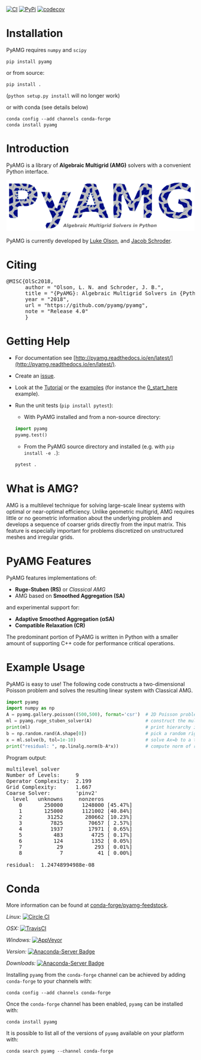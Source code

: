 [![CI](https://github.com/pyamg/pyamg/workflows/CI/badge.svg)](https://github.com/pyamg/pyamg/actions?query=workflow%3ACI+branch%3Amain)
[![PyPi](https://img.shields.io/pypi/pyversions/pyamg.svg?style=flat-square)](https://pypi.python.org/pypi/pyamg/)
[![codecov](https://codecov.io/gh/pyamg/pyamg/branch/main/graph/badge.svg?token=JpRo1gdALC)](https://codecov.io/gh/pyamg/pyamg)

# Installation
PyAMG requires `numpy` and `scipy`

```
pip install pyamg
```

or from source:

```
pip install .
```

(`python setup.py install` will no longer work)

or with conda (see details below)

```
conda config --add channels conda-forge
conda install pyamg
```

# Introduction

PyAMG is a library of **Algebraic Multigrid (AMG)** solvers with a convenient Python interface.

![](https://raw.githubusercontent.com/pyamg/pyamg/main/docs/logo/pyamg_logo_withtext.png)

PyAMG is currently developed by [Luke Olson](http://lukeo.cs.illinois.edu), and [Jacob Schroder](http://people.llnl.gov/schroder2).

# Citing

<pre>
@MISC{OlSc2018,
      author = "Olson, L. N. and Schroder, J. B.",
      title = "{PyAMG}: Algebraic Multigrid Solvers in {Python} v4.0",
      year = "2018",
      url = "https://github.com/pyamg/pyamg",
      note = "Release 4.0"
      }
</pre>

# Getting Help

- For documentation see [http://pyamg.readthedocs.io/en/latest/](http://pyamg.readthedocs.io/en/latest/).

- Create an [issue](https://github.com/pyamg/pyamg/issues).

- Look at the [Tutorial](https://github.com/pyamg/pyamg/wiki/Tutorial) or the [examples](https://github.com/pyamg/pyamg-examples) (for instance  the [0_start_here](https://github.com/pyamg/pyamg-examples/blob/main/0_start_here/demo.py) example).

- Run the unit tests (`pip install pytest`):
  - With PyAMG installed and from a non-source directory:
  ```python
  import pyamg
  pyamg.test()
  ```
  - From the PyAMG source directory and installed (e.g. with `pip install -e .`):
  ```python
  pytest .
  ```

# What is AMG?

 AMG is a multilevel technique for solving large-scale linear systems with optimal or near-optimal efficiency.  Unlike geometric multigrid, AMG requires little or no geometric information about the underlying problem and develops a sequence of coarser grids directly from the input matrix.  This feature is especially important for problems discretized on unstructured meshes and irregular grids.

# PyAMG Features

PyAMG features implementations of:

- **Ruge-Stuben (RS)** or *Classical AMG*
- AMG based on **Smoothed Aggregation (SA)**

and experimental support for:

- **Adaptive Smoothed Aggregation (αSA)**
- **Compatible Relaxation (CR)**

The predominant portion of PyAMG is written in Python with a smaller amount of supporting C++ code for performance critical operations.

# Example Usage

PyAMG is easy to use!  The following code constructs a two-dimensional Poisson problem and solves the resulting linear system with Classical AMG.

````python
import pyamg
import numpy as np
A = pyamg.gallery.poisson((500,500), format='csr')  # 2D Poisson problem on 500x500 grid
ml = pyamg.ruge_stuben_solver(A)                    # construct the multigrid hierarchy
print(ml)                                           # print hierarchy information
b = np.random.rand(A.shape[0])                      # pick a random right hand side
x = ml.solve(b, tol=1e-10)                          # solve Ax=b to a tolerance of 1e-10
print("residual: ", np.linalg.norm(b-A*x))          # compute norm of residual vector
````

Program output:

<pre>
multilevel_solver
Number of Levels:     9
Operator Complexity:  2.199
Grid Complexity:      1.667
Coarse Solver:        'pinv2'
  level   unknowns     nonzeros
    0       250000      1248000 [45.47%]
    1       125000      1121002 [40.84%]
    2        31252       280662 [10.23%]
    3         7825        70657 [ 2.57%]
    4         1937        17971 [ 0.65%]
    5          483         4725 [ 0.17%]
    6          124         1352 [ 0.05%]
    7           29          293 [ 0.01%]
    8            7           41 [ 0.00%]

residual:  1.24748994988e-08
</pre>

# Conda

More information can be found at [conda-forge/pyamg-feedstock](https://github.com/conda-forge/pyamg-feedstock).

*Linux:*
[![Circle CI](https://circleci.com/gh/conda-forge/pyamg-feedstock.svg?style=shield)](https://circleci.com/gh/conda-forge/pyamg-feedstock)

*OSX:*
[![TravisCI](https://travis-ci.org/conda-forge/pyamg-feedstock.svg?branch=master)](https://travis-ci.org/conda-forge/pyamg-feedstock)

*Windows:*
[![AppVeyor](https://ci.appveyor.com/api/projects/status/github/conda-forge/pyamg-feedstock?svg=True)](https://ci.appveyor.com/project/conda-forge/pyamg-feedstock/branch/master)

*Version:*
[![Anaconda-Server Badge](https://anaconda.org/conda-forge/pyamg/badges/version.svg)](https://anaconda.org/conda-forge/pyamg)

*Downloads:*
[![Anaconda-Server Badge](https://anaconda.org/conda-forge/pyamg/badges/downloads.svg)](https://anaconda.org/conda-forge/pyamg)

Installing `pyamg` from the `conda-forge` channel can be achieved by adding `conda-forge` to your channels with:

```
conda config --add channels conda-forge
```

Once the `conda-forge` channel has been enabled, `pyamg` can be installed with:

```
conda install pyamg
```

It is possible to list all of the versions of `pyamg` available on your platform with:

```
conda search pyamg --channel conda-forge
```
